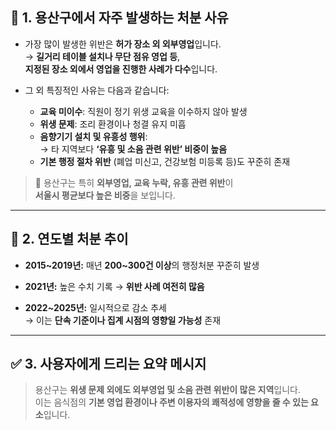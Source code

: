 ## 🧾 1. 용산구에서 자주 발생하는 처분 사유

- 가장 많이 발생한 위반은 **허가 장소 외 외부영업**입니다.  
  → **길거리 테이블 설치나 무단 점유 영업 등**,  
  **지정된 장소 외에서 영업을 진행한 사례가 다수**입니다.

- 그 외 특징적인 사유는 다음과 같습니다:
  - **교육 미이수**: 직원이 정기 위생 교육을 이수하지 않아 발생  
  - **위생 문제**: 조리 환경이나 청결 유지 미흡  
  - **음향기기 설치 및 유흥성 행위**:  
    → 타 지역보다 **‘유흥 및 소음 관련 위반’ 비중이 높음**  
  - **기본 행정 절차 위반** (폐업 미신고, 건강보험 미등록 등)도 꾸준히 존재

> 📌 용산구는 특히 **외부영업, 교육 누락, 유흥 관련 위반**이  
> **서울시 평균보다 높은 비중**을 보입니다.

---

## 📆 2. 연도별 처분 추이

- **2015~2019년:** 매년 **200~300건 이상**의 행정처분 꾸준히 발생  
- **2021년:** 높은 수치 기록 → **위반 사례 여전히 많음**

- **2022~2025년:** 일시적으로 감소 추세  
  → 이는 **단속 기준이나 집계 시점의 영향일 가능성** 존재

---

## ✅ 3. 사용자에게 드리는 요약 메시지

> 용산구는 **위생 문제 외에도 외부영업 및 소음 관련 위반이 많은 지역**입니다.  
> 이는 음식점의 **기본 영업 환경이나 주변 이용자의 쾌적성에 영향을 줄 수 있는 요소**입니다.
